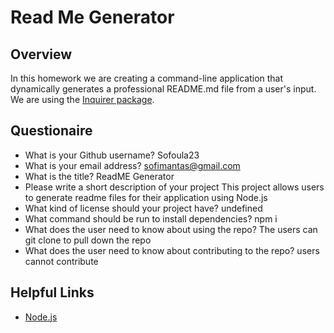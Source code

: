 
# Read Me Generator 

## Overview

In this homework we are creating a command-line application that dynamically generates a professional README.md file from a user's input. We are using the [Inquirer package](https://www.npmjs.com/package/inquirer).

## Questionaire 

* What is your Github username? Sofoula23
* What is your email address? sofimantas@gmail.com
* What is the title? ReadME Generator
* Please write a short description of your project This project allows users to generate readme files for their application using Node.js
* What kind of license should your project have? undefined
* What command should be run to install dependencies? npm i
* What does the user need to know about using the repo? The users can git clone to pull down the repo
* What does the user need to know about contributing to the repo? users cannot contribute

## Helpful Links

* [Node.js](https://nodejs.org/en/)

